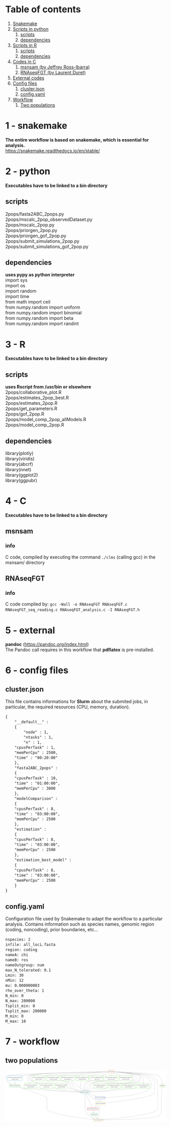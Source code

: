 # Table of contents
1. [Snakemake](#1---snakemake)  
2. [Scripts in python](#2---python)  
	1. [scripts](#scripts)  
	2. [dependencies](#dependencies)  
3. [Scripts in R](#3---r)  
	1. [scripts](#scripts)  
	2. [dependencies](#dependencies)  
4. [Codes in C](#4---c)  
	1. [msnsam (by Jeffrey Ross-Ibarra)](#msnsam)  
	2. [RNAseqFGT (by Laurent Duret)](#RNAseqFGT)  
5. [External codes](#5---external)  
6. [Config files](#6---config-files)  
	1. [cluster.json](#clusterjson)  
	2. [config.yaml](#configyaml)  
7. [Workflow](#7---workflow)  
	1. [Two populations](#two-populations)  

# 1 - snakemake  
**The entire workflow is based on snakemake, which is essential for analysis.**  
https://snakemake.readthedocs.io/en/stable/  

# 2 - python  
**Executables have to be linked to a bin directory**  
## scripts  
2pops/fasta2ABC_2pops.py  
2pops/mscalc_2pop_observedDataset.py  
2pops/mscalc_2pop.py  
2pops/priorgen_2pop.py  
2pops/priorgen_gof_2pop.py  
2pops/submit_simulations_2pop.py  
2pops/submit_simulations_gof_2pop.py  

## dependencies  
**uses pypy as python interpreter**    
import sys  
import os  
import random  
import time  
from math import ceil  
from numpy.random import uniform  
from numpy.random import binomial  
from numpy.random import beta  
from numpy.random import randint  
  
# 3 - R  
**Executables have to be linked to a bin directory**  
## scripts  
**uses Rscript from /usr/bin or elsewhere**  
2pops/collaborative_plot.R  
2pops/estimates_2pop_best.R  
2pops/estimates_2pop.R  
2pops/get_parameters.R  
2pops/gof_2pop.R  
2pops/model_comp_2pop_allModels.R  
2pops/model_comp_2pop.R  
  
## dependencies  
library(plotly)  
library(viridis)  
library(abcrf)  
library(nnet)  
library(ggplot2)  
library(ggpubr)  
  
# 4 - C
**Executables have to be linked to a bin directory**  
## msnsam  
### info  
C code, compiled by executing the command ```./clms``` (calling gcc) in the msnsam/ directory  
   
## RNAseqFGT  
### info  
C code compiled by: ```gcc -Wall -o RNAseqFGT RNAseqFGT.c RNAseqFGT_seq_reading.c RNAseqFGT_analysis.c -I RNAseqFGT.h```  
  
# 5 - external  
**pandoc** (https://pandoc.org/index.html)  
The Pandoc call requires in this workflow that **pdflatex** is pre-installed.  
  
# 6 - config files  
## cluster.json  
This file contains informations for **Slurm** about the submited jobs, in particular, the required resources (CPU, memory, duration).  
```
{  
    "__default__" :  
    {  
        "node" : 1,  
        "ntasks" : 1,  
        "n" : 1,  
	"cpusPerTask" : 1,  
	"memPerCpu" : 2500,  
	"time" : "00:20:00"  
    },  
    "fasta2ABC_2pops" :  
    {  
	"cpusPerTask" : 10,  
	"time" : "01:00:00",  
	"memPerCpu" : 3000  
    },  
    "modelComparison" :  
    {  
	"cpusPerTask" : 8,  
	"time" : "03:00:00",  
	"memPerCpu" : 2500  
    },  
    "estimation" :  
    {  
	"cpusPerTask" : 8,  
	"time" : "03:00:00",  
	"memPerCpu" : 2500  
    },  
    "estimation_best_model" :  
    {  
	"cpusPerTask" : 8,  
	"time" : "03:00:00",  
	"memPerCpu" : 2500  
    }  
}  
``` 
  
## config.yaml  
Configuration file used by Snakemake to adapt the workflow to a particular analysis. Contains information such as species names, genomic region (coding, noncoding), prior boundaries, etc...  
```  
nspecies: 2  
infile: all_loci.fasta  
region: coding  
nameA: chi  
nameB: ros  
nameOutgroup: num  
max_N_tolerated: 0.1  
Lmin: 30  
nMin: 12  
mu: 0.000000003  
rho_over_theta: 1  
N_min: 0  
N_max: 200000  
Tsplit_min: 0  
Tsplit_max: 200000  
M_min: 0  
M_max: 10  
```  
  
# 7 - workflow  
## two populations  
![DAG (directed acyclic graph)](https://github.com/popgenomics/ABConline/blob/master/dag_2pops.pdf.png)  

